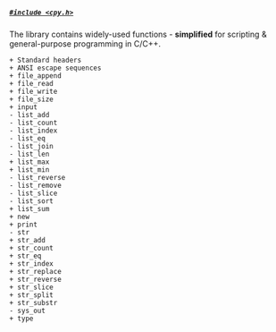 ##### [`#include <cpy.h>`]()
The library contains widely-used functions - **simplified** for scripting & general-purpose programming in C/C++.


```
+ Standard headers
+ ANSI escape sequences
+ file_append  
+ file_read    
+ file_write   
+ file_size    
+ input        
- list_add     
- list_count   
- list_index   
- list_eq
- list_join    
- list_len     
+ list_max     
+ list_min     
- list_reverse 
- list_remove  
- list_slice   
- list_sort    
+ list_sum     
+ new
+ print
- str          
+ str_add      
+ str_count    
+ str_eq       
+ str_index    
+ str_replace  
+ str_reverse  
+ str_slice    
+ str_split    
+ str_substr   
- sys_out      
+ type         
```
